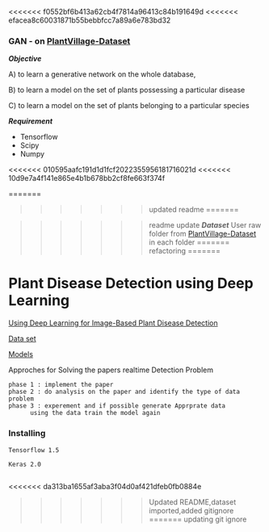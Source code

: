 <<<<<<< f0552bf6b413a62cb4f7814a96413c84b191649d
<<<<<<< efacea8c60031871b55bebbfcc7a89a6e783bd32
### GAN -  on [PlantVillage-Dataset](https://github.com/spMohanty/PlantVillage-Dataset)

***Objective***

A) to learn a generative network on the whole database,

B) to learn a model on the set of plants possessing a particular disease

C) to learn a model on the set of plants belonging to a particular species


***Requirement***
* Tensorflow
* Scipy
* Numpy

<<<<<<< 010595aafc191d1d1fcf2022355956181716021d
<<<<<<< 10d9e7a4f141e865e4b1b678bb2cf8fe663f374f

=======
>>>>>>> updated readme
=======

>>>>>>> readme update
***Dataset***
User raw folder from [PlantVillage-Dataset](https://github.com/spMohanty/PlantVillage-Dataset) in each folder
=======
>>>>>>> refactoring
=======
# Plant Disease Detection using Deep Learning

[Using Deep Learning for Image-Based Plant
Disease Detection](https://arxiv.org/pdf/1604.03169.pdf)

[Data set](https://github.com/spMohanty/PlantVillage-Dataset)

[Models](https://gitlab.com/Israel777/Plant_Disease_Detection_models)

Approches for Solving the papers realtime Detection Problem

	phase 1 : implement the paper 
	phase 2 : do analysis on the paper and identify the type of data problem 
	phase 3 : experement and if possible generate Apprprate data
		  using the data train the model again
				

### Installing


```
Tensorflow 1.5
```
```
Keras 2.0
```
```

```
<<<<<<< da313ba1655af3aba3f04d0af421dfeb0fb0884e
>>>>>>> Updated README,dataset imported,added gitignore
=======
>>>>>>> updating git ignore
